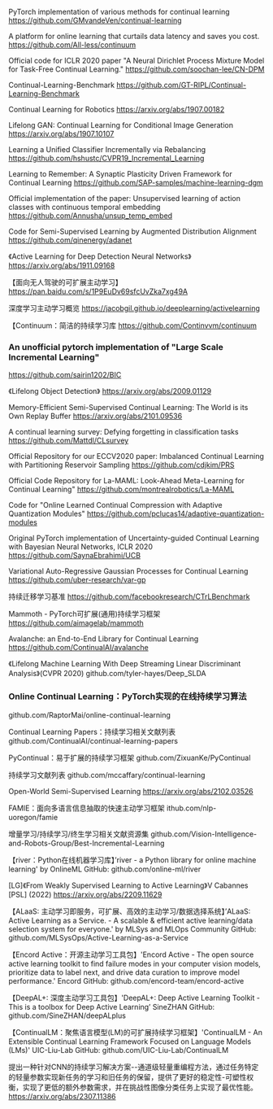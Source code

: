 PyTorch implementation of various methods for continual learning
https://github.com/GMvandeVen/continual-learning

A platform for online learning that curtails data latency and saves you cost.
https://github.com/All-less/continuum

Official code for ICLR 2020 paper "A Neural Dirichlet Process Mixture Model for Task-Free Continual Learning."
https://github.com/soochan-lee/CN-DPM

Continual-Learning-Benchmark
https://github.com/GT-RIPL/Continual-Learning-Benchmark

Continual Learning for Robotics
https://arxiv.org/abs/1907.00182

Lifelong GAN: Continual Learning for Conditional Image Generation
https://arxiv.org/abs/1907.10107

Learning a Unified Classifier Incrementally via Rebalancing
https://github.com/hshustc/CVPR19_Incremental_Learning

Learning to Remember: A Synaptic Plasticity Driven Framework for Continual Learning 
https://github.com/SAP-samples/machine-learning-dgm

Official implementation of the paper: Unsupervised learning of action classes with continuous temporal embedding
https://github.com/Annusha/unsup_temp_embed

Code for Semi-Supervised Learning by Augmented Distribution Alignment
https://github.com/qinenergy/adanet

《Active Learning for Deep Detection Neural Networks》
https://arxiv.org/abs/1911.09168

【面向无人驾驶的可扩展主动学习】
https://pan.baidu.com/s/1P9EuDv69sfcUvZka7xg49A

深度学习主动学习概览
https://jacobgil.github.io/deeplearning/activelearning

【Continuum：简洁的持续学习库
https://github.com/Continvvm/continuum

### An unofficial pytorch implementation of "Large Scale Incremental Learning"
https://github.com/sairin1202/BIC

《Lifelong Object Detection》
https://arxiv.org/abs/2009.01129

Memory-Efficient Semi-Supervised Continual Learning: The World is its Own Replay Buffer
https://arxiv.org/abs/2101.09536

A continual learning survey: Defying forgetting in classification tasks
https://github.com/Mattdl/CLsurvey

Official Repository for our ECCV2020 paper: Imbalanced Continual Learning with Partitioning Reservoir Sampling
https://github.com/cdjkim/PRS

Official Code Repository for La-MAML: Look-Ahead Meta-Learning for Continual Learning"
https://github.com/montrealrobotics/La-MAML

Code for "Online Learned Continual Compression with Adaptive Quantization Modules"
https://github.com/pclucas14/adaptive-quantization-modules

Original PyTorch implementation of Uncertainty-guided Continual Learning with Bayesian Neural Networks, ICLR 2020
https://github.com/SaynaEbrahimi/UCB

Variational Auto-Regressive Gaussian Processes for Continual Learning
https://github.com/uber-research/var-gp

持续迁移学习基准
https://github.com/facebookresearch/CTrLBenchmark

Mammoth - PyTorch可扩展(通用)持续学习框架 
https://github.com/aimagelab/mammoth

Avalanche: an End-to-End Library for Continual Learning
https://github.com/ContinualAI/avalanche

《Lifelong Machine Learning With Deep Streaming Linear Discriminant Analysis》(CVPR 2020) 
github.com/tyler-hayes/Deep_SLDA

### Online Continual Learning：PyTorch实现的在线持续学习算法
github.com/RaptorMai/online-continual-learning

Continual Learning Papers：持续学习相关文献列表
github.com/ContinualAI/continual-learning-papers

PyContinual：易于扩展的持续学习框架
github.com/ZixuanKe/PyContinual

持续学习文献列表
github.com/mccaffary/continual-learning

Open-World Semi-Supervised Learning
https://arxiv.org/abs/2102.03526

FAMIE：面向多语言信息抽取的快速主动学习框架
ithub.com/nlp-uoregon/famie

增量学习/持续学习/终生学习相关文献资源集
github.com/Vision-Intelligence-and-Robots-Group/Best-Incremental-Learning

【river：Python在线机器学习库】’river - a Python library for online machine learning' by OnlineML GitHub: github.com/online-ml/river

[LG]《From Weakly Supervised Learning to Active Learning》V Cabannes [PSL] (2022) 
https://arxiv.org/abs/2209.11629

【ALaaS: 主动学习即服务，可扩展、高效的主动学习/数据选择系统】’ALaaS: Active Learning as a Service. - A scalable & efficient active learning/data selection system for everyone.' by MLSys and MLOps Community GitHub: github.com/MLSysOps/Active-Learning-as-a-Service

【Encord Active：开源主动学习工具包】'Encord Active - The open source active learning toolkit to find failure modes in your computer vision models, prioritize data to label next, and drive data curation to improve model performance.' Encord GitHub: github.com/encord-team/encord-active

【DeepAL+: 深度主动学习工具包】'DeepAL+: Deep Active Learning Toolkit - This is a toolbox for Deep Active Learning’ SineZHAN GitHub: github.com/SineZHAN/deepALplus 

【ContinualLM：聚焦语言模型(LM)的可扩展持续学习框架】'ContinualLM - An Extensible Continual Learning Framework Focused on Language Models (LMs)' UIC-Liu-Lab GitHub: github.com/UIC-Liu-Lab/ContinualLM

提出一种针对CNN的持续学习解决方案--通道级轻量重编程方法，通过任务特定的轻量参数实现新任务的学习和旧任务的保留，提供了更好的稳定性-可塑性权衡，实现了更低的额外参数需求，并在挑战性图像分类任务上实现了最优性能。
https://arxiv.org/abs/2307.11386